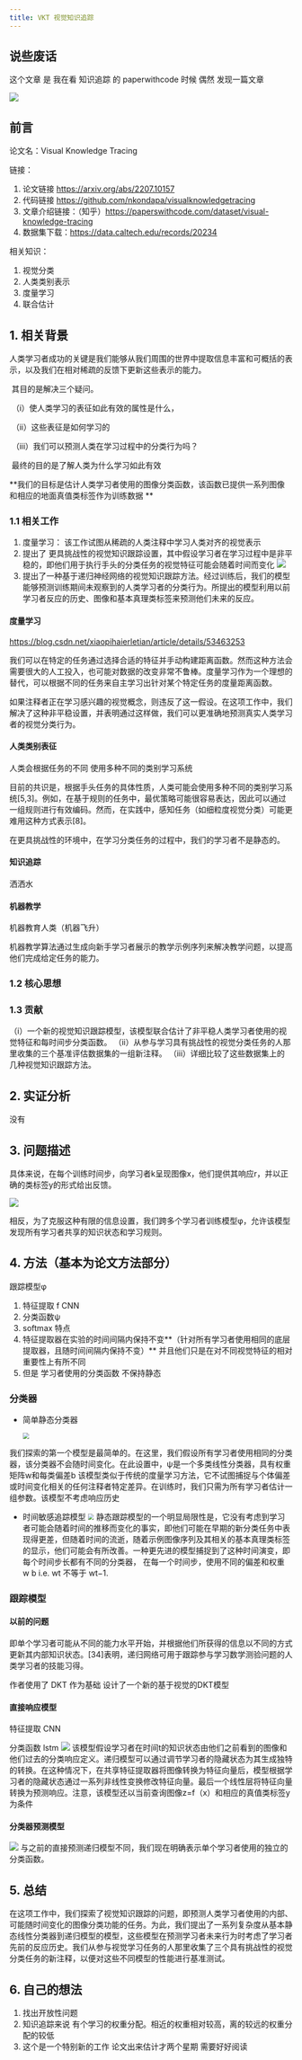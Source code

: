 ```yaml
---
title: VKT 视觉知识追踪
---
```


## 说些废话

这个文章 是 我在看 知识追踪 的 paperwithcode 时候 偶然 发现一篇文章

[![](https://s1.ax1x.com/2022/07/31/vFbd7d.md.jpg)](https://imgtu.com/i/vFbd7d)

## 前言

论文名：Visual Knowledge Tracing

链接：

1. 论文链接 https://arxiv.org/abs/2207.10157
2. 代码链接 https://github.com/nkondapa/visualknowledgetracing
3. 文章介绍链接：（知乎）https://paperswithcode.com/dataset/visual-knowledge-tracing
4. 数据集下载：https://data.caltech.edu/records/20234

相关知识：

1. 视觉分类
2.  人类类别表示 
3. 度量学习
4. 联合估计

## 1. 相关背景

​	 人类学习者成功的关键是我们能够从我们周围的世界中提取信息丰富和可概括的表示，以及我们在相对稀疏的反馈下更新这些表示的能力。

​	其目的是解决三个疑问。

​	（i）使人类学习的表征如此有效的属性是什么，

​	（ii）这些表征是如何学习的

​	（iii）我们可以预测人类在学习过程中的分类行为吗？

​	最终的目的是了解人类为什么学习如此有效

**我们的目标是估计人类学习者使用的图像分类函数，该函数已提供一系列图像和相应的地面真值类标签作为训练数据 **

### 1.1 相关工作

1. 度量学习：  该工作试图从稀疏的人类注释中学习人类对齐的视觉表示 
2. 提出了 更具挑战性的视觉知识跟踪设置，其中假设学习者在学习过程中是非平稳的，即他们用于执行手头的分类任务的视觉特征可能会随着时间而变化 
[![](https://s1.ax1x.com/2022/07/31/vF8M3d.png)](https://imgtu.com/i/vF8M3d)
4. 提出了一种基于递归神经网络的视觉知识跟踪方法。经过训练后，我们的模型能够预测训练期间未观察到的人类学习者的分类行为。所提出的模型利用以前学习者反应的历史、图像和基本真理类标签来预测他们未来的反应。 

#### 度量学习

https://blog.csdn.net/xiaopihaierletian/article/details/53463253

 我们可以在特定的任务通过选择合适的特征并手动构建距离函数。然而这种方法会需要很大的人工投入，也可能对数据的改变非常不鲁棒。度量学习作为一个理想的替代，可以根据不同的任务来自主学习出针对某个特定任务的度量距离函数。 

 如果注释者正在学习感兴趣的视觉概念，则违反了这一假设。在这项工作中，我们解决了这种非平稳设置，并表明通过这样做，我们可以更准确地预测真实人类学习者的视觉分类行为。 

#### 人类类别表征

人类会根据任务的不同 使用多种不同的类别学习系统

目前的共识是，根据手头任务的具体性质，人类可能会使用多种不同的类别学习系统[5,3]。例如，在基于规则的任务中，最优策略可能很容易表达，因此可以通过一组规则进行有效编码。然而，在实践中，感知任务（如细粒度视觉分类）可能更难用这种方式表示[8]。 

 在更具挑战性的环境中，在学习分类任务的过程中，我们的学习者不是静态的。

#### 知识追踪

洒洒水

#### 机器教学

机器教育人类（机器飞升）

机器教学算法通过生成向新手学习者展示的教学示例序列来解决教学问题，以提高他们完成给定任务的能力。 

### 1.2 核心思想

### 1.3 贡献

（i）一个新的视觉知识跟踪模型，该模型联合估计了非平稳人类学习者使用的视觉特征和每时间步分类函数。
（ii）从参与学习具有挑战性的视觉分类任务的人那里收集的三个基准评估数据集的一组新注释。
（iii）详细比较了这些数据集上的几种视觉知识跟踪方法。 

## 2. 实证分析

没有 

## 3. 问题描述

具体来说，在每个训练时间步，向学习者k呈现图像x，他们提供其响应r，并以正确的类标签y的形式给出反馈。

[![](https://s1.ax1x.com/2022/07/31/vF8QgA.png)](https://imgtu.com/i/vF8QgA)

相反，为了克服这种有限的信息设置，我们跨多个学习者训练模型φ，允许该模型发现所有学习者共享的知识状态和学习规则。 

## 4. 方法（基本为论文方法部分）

跟踪模型φ



1. 特征提取 f CNN
2. 分类函数ψ
3. softmax
    特点
4. 特征提取器在实验的时间间隔内保持不变**（针对所有学习者使用相同的底层提取器，且随时间间隔内保持不变）** 并且他们只是在对不同视觉特征的相对重要性上有所不同 
2. 但是 学习者使用的分类函数 不保持静态

### 分类器

- 简单静态分类器

  <img src="https://s1.ax1x.com/2022/07/31/vF8n4e.png" style="zoom:67%;" />

我们探索的第一个模型是最简单的。在这里，我们假设所有学习者使用相同的分类器，该分类器不会随时间变化。在此设置中，ψ是一个多类线性分类器，具有权重矩阵w和每类偏差b
该模型类似于传统的度量学习方法，它不试图捕捉与个体偏差或时间变化相关的任何注释者特定差异。在训练时，我们只需为所有学习者估计一组参数。该模型不考虑响应历史 

- 时间敏感追踪模型
  <img src="https://s1.ax1x.com/2022/07/31/vF8mND.png" style="zoom: 67%;" />
静态跟踪模型的一个明显局限性是，它没有考虑到学习者可能会随着时间的推移而变化的事实，即他们可能在早期的新分类任务中表现得更差，但随着时间的流逝，随着示例图像序列及其相关的基本真理类标签的显示，他们可能会有所改善。一种更先进的模型捕捉到了这种时间演变，即每个时间步长都有不同的分类器，
在每一个时间步，使用不同的偏差和权重 w b  i.e. wt 不等于 wt−1.
### 跟踪模型

#### 以前的问题

即单个学习者可能从不同的能力水平开始，并根据他们所获得的信息以不同的方式更新其内部知识状态。[34]表明，递归网络可用于跟踪参与学习数学测验问题的人类学习者的技能习得。 

作者使用了 DKT 作为基础 设计了一个新的基于视觉的DKT模型

#### 直接响应模型

特征提取 CNN

分类函数 lstm
[![](https://s1.ax1x.com/2022/07/31/vF8eAO.png)](https://imgtu.com/i/vF8eAO)
该模型假设学习者在时间t的知识状态由他们之前看到的图像和他们过去的分类响应定义。递归模型可以通过调节学习者的隐藏状态为其生成独特的转换。在这种情况下，在共享特征提取器将图像转换为特征向量后，模型根据学习者的隐藏状态通过一系列非线性变换修改特征向量。最后一个线性层将特征向量转换为预测响应。注意，该模型还以当前查询图像z=f（x）和相应的真值类标签y为条件 

#### 分类器预测模型
[![](https://s1.ax1x.com/2022/07/31/vF8K9H.png)](https://imgtu.com/i/vF8K9H)
与之前的直接预测递归模型不同，我们现在明确表示单个学习者使用的独立的分类函数。

## 5. 总结

在这项工作中，我们探索了视觉知识跟踪的问题，即预测人类学习者使用的内部、可能随时间变化的图像分类功能的任务。为此，我们提出了一系列复杂度从基本静态线性分类器到递归模型的模型，这些模型在预测学习者未来行为时考虑了学习者先前的反应历史。我们从参与视觉学习任务的人那里收集了三个具有挑战性的视觉分类任务的新注释，以便对这些不同模型的性能进行基准测试。 

## 6. 自己的想法

1. 找出开放性问题 
2. 知识追踪来说 有个学习的权重分配。相近的权重相对较高，离的较远的权重分配的较低
3. 这个是一个特别新的工作 论文出来估计才两个星期 需要好好阅读